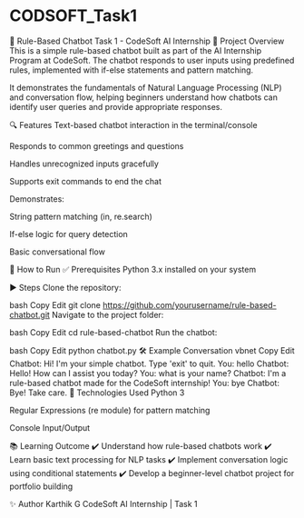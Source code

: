 # CODSOFT_Task1
🤖 Rule-Based Chatbot Task 1 - CodeSoft AI Internship 📌 Project Overview This is a simple rule-based chatbot built as part of the AI Internship Program at CodeSoft. The chatbot responds to user inputs using predefined rules, implemented with if-else statements and pattern matching.

It demonstrates the fundamentals of Natural Language Processing (NLP) and conversation flow, helping beginners understand how chatbots can identify user queries and provide appropriate responses.

🔍 Features Text-based chatbot interaction in the terminal/console

Responds to common greetings and questions

Handles unrecognized inputs gracefully

Supports exit commands to end the chat

Demonstrates:

String pattern matching (in, re.search)

If-else logic for query detection

Basic conversational flow

🚀 How to Run ✅ Prerequisites Python 3.x installed on your system

▶️ Steps Clone the repository:

bash Copy Edit git clone https://github.com/yourusername/rule-based-chatbot.git Navigate to the project folder:

bash Copy Edit cd rule-based-chatbot Run the chatbot:

bash Copy Edit python chatbot.py 🛠️ Example Conversation vbnet Copy Edit Chatbot: Hi! I'm your simple chatbot. Type 'exit' to quit. You: hello Chatbot: Hello! How can I assist you today? You: what is your name? Chatbot: I'm a rule-based chatbot made for the CodeSoft internship! You: bye Chatbot: Bye! Take care. 🔧 Technologies Used Python 3

Regular Expressions (re module) for pattern matching

Console Input/Output

📚 Learning Outcome ✔️ Understand how rule-based chatbots work ✔️ Learn basic text processing for NLP tasks ✔️ Implement conversation logic using conditional statements ✔️ Develop a beginner-level chatbot project for portfolio building

✨ Author Karthik G CodeSoft AI Internship | Task 1
